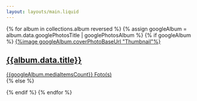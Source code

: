 ```yaml
---
layout: layouts/main.liquid
---
```


<section id="albumGrid">
{% for album in collections.album reversed %}
{% assign googleAlbum = album.data.googlePhotosTitle | googlePhotosAlbum %}
{% if googleAlbum %}
<a class="album" href="{{album.data.googlePhotosUrl}}">
{%image googleAlbum.coverPhotoBaseUrl "Thumbnail"%}

<footer>

## {{album.data.title}}

<div class="photos_count">
<span class="count">{{googleAlbum.mediaItemsCount}}</span> Foto(s)
</div>
</footer>
</a>
{% else %}

{% endif %}
{% endfor %}
</section>
